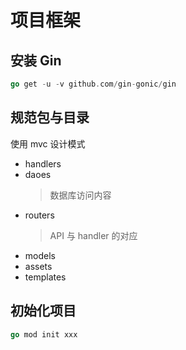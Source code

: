 # 项目框架
## 安装 Gin

```go
go get -u -v github.com/gin-gonic/gin
```
## 规范包与目录
使用 mvc 设计模式
- handlers
- daoes
    > 数据库访问内容
- routers
    > API 与 handler 的对应
- models
- assets
- templates

## 初始化项目
```go
go mod init xxx
```
